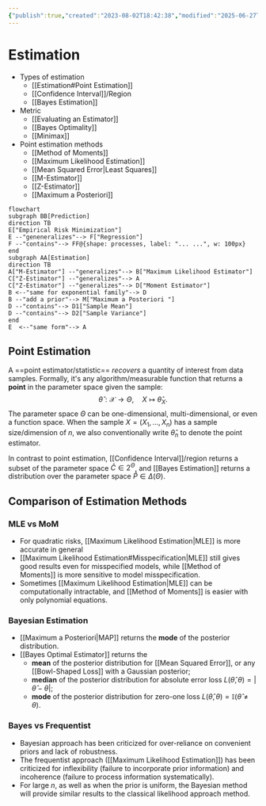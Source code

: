 ```yaml
---
{"publish":true,"created":"2023-08-02T18:42:38","modified":"2025-06-27T22:25:16","cssclasses":"","type":"index","sup":["[[Machine Learning]]","[[Statistics]]"],"state":"done"}
---
```



# Estimation

- Types of estimation
    - [[Estimation#Point Estimation]]
    - [[Confidence Interval]]/Region
    - [[Bayes Estimation]]
- Metric
    - [[Evaluating an Estimator]]
    - [[Bayes Optimality]]
    - [[Minimax]]
- Point estimation methods
    - [[Method of Moments]]
    - [[Maximum Likelihood Estimation]]
    - [[Mean Squared Error\|Least Squares]]
    - [[M-Estimator]]
    - [[Z-Estimator]]
    - [[Maximum a Posteriori]]

```mermaid
flowchart
subgraph BB[Prediction]
direction TB
E["Empirical Risk Minimization"]
E --"geneneralizes"--> F["Regression"]
F --"contains"--> FF@{shape: processes, label: "... ...", w: 100px}
end
subgraph AA[Estimation]
direction TB
A["M-Estimator"] --"generalizes"--> B["Maximum Likelihood Estimator"]
C["Z-Estimator"] --"generalizes"--> A
C["Z-Estimator"] --"generalizes"--> D["Moment Estimator"]
B <--"same for exponential family"--> D
B --"add a prior"--> M["Maximum a Posteriori "]
D --"contains"--> D1["Sample Mean"]
D --"contains"--> D2["Sample Variance"]
end
E  <--"same form"--> A
```

## Point Estimation

A ==point estimator/statistic== *recovers* a quantity of interest from data samples. Formally, it's any algorithm/measurable function that returns a **point** in the parameter space given the sample:
$$
\hat{\theta} : \mathcal{X}\to \Theta, \quad X \mapsto \hat{\theta}_{X}.
$$
The parameter space $\Theta$ can be one-dimensional, multi-dimensional, or even a function space. When the sample $X=(X_{1},\dots,X_{n})$ has a sample size/dimension of $n$, we also conventionally write $\hat{\theta}_{n}$ to denote the point estimator.

In contrast to point estimation, [[Confidence Interval]]/region returns a subset of the parameter space $\hat{C}\in 2^{\Theta}$, and [[Bayes Estimation]] returns a distribution over the parameter space $\hat{P}\in \Delta(\Theta)$.



## Comparison of Estimation Methods  

### MLE vs MoM

- For quadratic risks, [[Maximum Likelihood Estimation\|MLE]] is more accurate in general
- [[Maximum Likelihood Estimation#Misspecification\|MLE]] still gives good results even for misspecified models, while [[Method of Moments]] is more sensitive to model misspecification.
- Sometimes [[Maximum Likelihood Estimation\|MLE]] can be computationally intractable, and [[Method of Moments]] is easier with only polynomial equations.

### Bayesian Estimation

- [[Maximum a Posteriori\|MAP]] returns the **mode** of the posterior distribution.
- [[Bayes Optimal Estimator]] returns the
    - **mean** of the posterior distribution for [[Mean Squared Error]], or any [[Bowl-Shaped Loss]] with a Gaussian posterior;
    - **median** of the posterior distribution for absolute error loss $L(\hat{\theta},\theta)= |\hat{\theta}-\theta|$;
    - **mode** of the posterior distribution for zero-one loss $L(\hat{\theta},\theta)= \mathbb{I}(\hat{\theta}\ne\theta)$.

### Bayes vs Frequentist

- Bayesian approach has been criticized for over-reliance on convenient priors and lack of robustness.
- The frequentist approach ([[Maximum Likelihood Estimation]]) has been criticized for inflexibility (failure to incorporate prior information) and incoherence (failure to process information systematically).
- For large $n$, as well as when the prior is uniform, the Bayesian method will provide similar results to the classical likelihood approach method.
